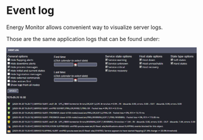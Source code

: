 # Event log 


Energy Monitor allows convenient way to visualize server logs. 

Those are the same application logs that can be found under: 


![Evvent_log](/media/06_00_07_01_Event_log.png)

